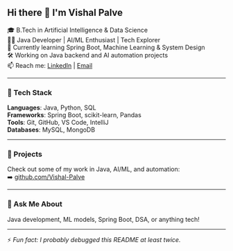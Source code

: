 ## Hi there 👋 I'm Vishal Palve

🎓 B.Tech in Artificial Intelligence & Data Science  
👨‍💻 Java Developer | AI/ML Enthusiast | Tech Explorer  
🌱 Currently learning Spring Boot, Machine Learning & System Design  
🛠️ Working on Java backend and AI automation projects  
📫 Reach me: [LinkedIn](https://linkedin.com/in/vishalpalve) | [Email](mailto:vishal.palve@example.com)

---

### 🧰 Tech Stack  
**Languages**: Java, Python, SQL  
**Frameworks**: Spring Boot, scikit-learn, Pandas  
**Tools**: Git, GitHub, VS Code, IntelliJ  
**Databases**: MySQL, MongoDB

---

### 🚀 Projects  
Check out some of my work in Java, AI/ML, and automation:  
➡️ [github.com/Vishal-Palve](https://github.com/Vishal-Palve)

---

### 💬 Ask Me About  
Java development, ML models, Spring Boot, DSA, or anything tech!

---

⚡ *Fun fact: I probably debugged this README at least twice.*

